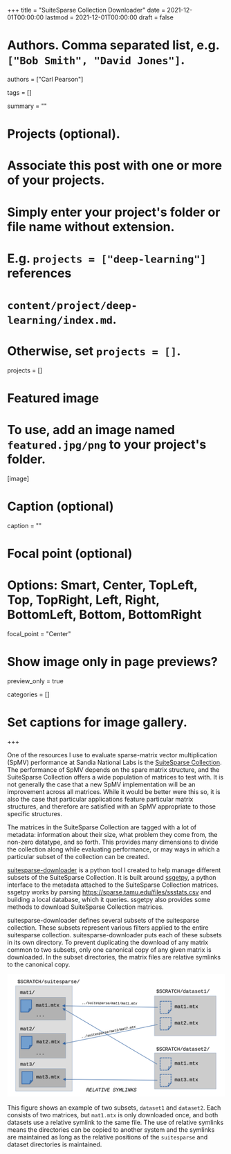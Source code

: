+++
title = "SuiteSparse Collection Downloader"
date = 2021-12-01T00:00:00
lastmod = 2021-12-01T00:00:00
draft = false

# Authors. Comma separated list, e.g. `["Bob Smith", "David Jones"]`.
authors = ["Carl Pearson"]

tags = []

summary = ""

# Projects (optional).
#   Associate this post with one or more of your projects.
#   Simply enter your project's folder or file name without extension.
#   E.g. `projects = ["deep-learning"]` references 
#   `content/project/deep-learning/index.md`.
#   Otherwise, set `projects = []`.
projects = []

# Featured image
# To use, add an image named `featured.jpg/png` to your project's folder. 
[image]
  # Caption (optional)
  caption = ""

  # Focal point (optional)
  # Options: Smart, Center, TopLeft, Top, TopRight, Left, Right, BottomLeft, Bottom, BottomRight
  focal_point = "Center"

  # Show image only in page previews?
  preview_only = true


categories = []

# Set captions for image gallery.

+++



One of the resources I use to evaluate sparse-matrix vector multiplication (SpMV) performance at Sandia National Labs is the [SuiteSparse Collection](https://sparse.tamu.edu/).
The performance of SpMV depends on the spare matrix structure, and the SuiteSparse Collection offers a wide population of matrices to test with.
It is not generally the case that a new SpMV implementation will be an improvement across all matrices.
While it would be better were this so, it is also the case that particular applications feature particular matrix structures, and therefore are satisfied with an SpMV appropriate to those specific structures.

The matrices in the SuiteSparse Collection are tagged with a lot of metadata: information about their size, what problem they come from, the non-zero datatype, and so forth.
This provides many dimensions to divide the collection along while evaluating performance, or may ways in which a particular subset of the collection can be created.



[suitesparse-downloader](github.com/cwpearson/suitesparse-downloader) is a python tool I created to help manage different subsets of the SuiteSparse Collection.
It is built around [ssgetpy](https://github.com/drdarshan/ssgetpy), a python interface to the metadata attached to the SuiteSparse Collection matrices.
ssgetpy works by parsing https://sparse.tamu.edu/files/ssstats.csv and building a local database, which it queries.
ssgetpy also provides some methods to download SuiteSparse Collection matrices.

suitesparse-downloader defines several subsets of the suitesparse collection.
These subsets represent various filters applied to the entire suitesparse collection.
suitesparse-downloader puts each of these subsets in its own directory.
To prevent duplicating the download of any matrix common to two subsets, only one canonical copy of any given matrix is downloaded.
In the subset directories, the matrix files are relative symlinks to the canonical copy.

![](figure.png)

This figure shows an example of two subsets, `dataset1` and `dataset2`.
Each consists of two matrices, but `mat1.mtx` is only downloaded once, and both datasets use a relative symlink to the same file.
The use of relative symlinks means the directories can be copied to another system and the symlinks are maintained as long as the relative positions of the `suitesparse` and dataset directories is maintained.